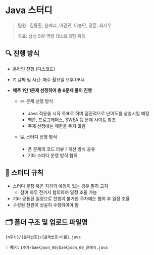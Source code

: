 # Java 스터디
> 팀원 : 김동환, 윤예리, 이권민, 이승민, 정훈, 최지우
>
> 목표: 삼성 SW 역량 테스트 B형 취득

## 🔍 진행 방식
- 온라인 진행 (디스코드)
- ⏰ 날짜 및 시간: 매주 월요일 오후 08시
- <b>매주 1인 1문제 선정하여 총 6문제 풀이 진행</b>

  - ✏️ 문제 선정 방식
    - Java 적응을 시작 목표로 하며 점진적으로 난이도를 상승시킬 예정
    - 백준, 프로그래머스, SWEA 등 문제 사이트 참조
    - 주제 선정에는 제한을 두지 않음

  - 💻 스터디 진행 방식
    - 푼 문제의 코드 리뷰 / 개선 방식 공유
    - 기타 스터디 운영 방식 협의

## 📌 스터디 규칙
- 스터디 불참 혹은 지각의 예정이 있는 경우 필히 고지
  - 참여 하루 전까지 협의하여 일정 조율 가능
- 기타 공통된 일정으로 진행이 불가한 주차에는 협의 후 일정 조율
- 구성원 전원이 성실히 수행하여야 함

## 🗂️ 폴더 구조 및 업로드 파일명
```
{n주차}/{문제번호}/{문제번호+이름}.java
```
💡 예시: `1주차/baekjoon_00/baekjoon_00_윤예리.java`